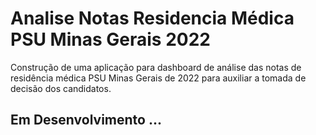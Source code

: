 # Analise Notas Residencia Médica PSU Minas Gerais 2022
Construção de uma aplicação para dashboard de análise das notas de residência médica PSU Minas Gerais de 2022 para auxiliar a tomada de decisão dos candidatos.

## Em Desenvolvimento ...
